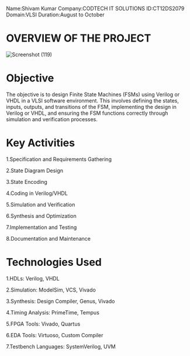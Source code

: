 Name:Shivam Kumar
Company:CODTECH IT SOLUTIONS
ID:CT12DS2079
Domain:VLSI
Duration:August to October

# OVERVIEW OF THE PROJECT

![Screenshot (119)](https://github.com/user-attachments/assets/a92ef76a-2c31-4415-a7bb-8eec0a7659cc)


# Objective

The objective is to design Finite State Machines (FSMs) using Verilog or VHDL in a VLSI software environment. 
This involves defining the states, inputs, outputs, and transitions of the FSM, implementing the design in 
Verilog or VHDL, and ensuring the FSM functions correctly through simulation and verification processes.

# Key Activities

1.Specification and Requirements Gathering

2.State Diagram Design

3.State Encoding

4.Coding in Verilog/VHDL

5.Simulation and Verification

6.Synthesis and Optimization

7.Implementation and Testing

8.Documentation and Maintenance


# Technologies Used

1.HDLs: Verilog, VHDL

2.Simulation: ModelSim, VCS, Vivado

3.Synthesis: Design Compiler, Genus, Vivado

4.Timing Analysis: PrimeTime, Tempus

5.FPGA Tools: Vivado, Quartus

6.EDA Tools: Virtuoso, Custom Compiler

7.Testbench Languages: SystemVerilog, UVM

